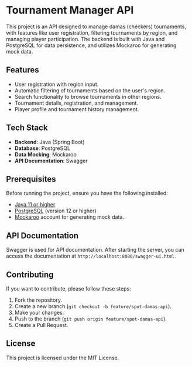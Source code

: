 # Tournament Manager API

This project is an API designed to manage damas (checkers) tournaments, with features like user registration, filtering tournaments by region, and managing player participation. The backend is built with Java and PostgreSQL for data persistence, and utilizes Mockaroo for generating mock data.

## Features

- User registration with region input.
- Automatic filtering of tournaments based on the user's region.
- Search functionality to browse tournaments in other regions.
- Tournament details, registration, and management.
- Player profile and tournament history management.

## Tech Stack

- **Backend**: Java (Spring Boot)
- **Database**: PostgreSQL
- **Data Mocking**: Mockaroo
- **API Documentation**: Swagger

## Prerequisites

Before running the project, ensure you have the following installed:

- [Java 11 or higher](https://www.oracle.com/java/technologies/javase-jdk11-downloads.html)
- [PostgreSQL](https://www.postgresql.org/) (version 12 or higher)
- [Mockaroo](https://mockaroo.com/) account for generating mock data.


## API Documentation

Swagger is used for API documentation. After starting the server, you can access the documentation at `http://localhost:8080/swagger-ui.html`.

## Contributing

If you want to contribute, please follow these steps:

1. Fork the repository.
2. Create a new branch (`git checkout -b feature/spot-damas-api`).
3. Make your changes.
4. Push to the branch (`git push origin feature/spot-damas-api`).
5. Create a Pull Request.

## License

This project is licensed under the MIT License.

